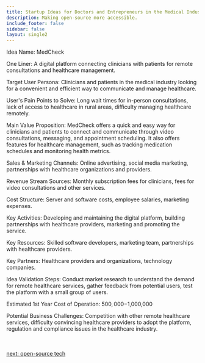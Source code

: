 ```yaml
---
title: Startup Ideas for Doctors and Entrepreneurs in the Medical Industry
description: Making open-source more accessible.
include_footer: false
sidebar: false
layout: single2
---
```


<p>
Idea Name: MedCheck

One Liner: A digital platform connecting clinicians with patients for remote consultations and healthcare management.

Target User Persona: Clinicians and patients in the medical industry looking for a convenient and efficient way to communicate and manage healthcare.

User's Pain Points to Solve: Long wait times for in-person consultations, lack of access to healthcare in rural areas, difficulty managing healthcare remotely.

Main Value Proposition: MedCheck offers a quick and easy way for clinicians and patients to connect and communicate through video consultations, messaging, and appointment scheduling. It also offers features for healthcare management, such as tracking medication schedules and monitoring health metrics.

Sales & Marketing Channels: Online advertising, social media marketing, partnerships with healthcare organizations and providers.

Revenue Stream Sources: Monthly subscription fees for clinicians, fees for video consultations and other services.

Cost Structure: Server and software costs, employee salaries, marketing expenses.

Key Activities: Developing and maintaining the digital platform, building partnerships with healthcare providers, marketing and promoting the service.

Key Resources: Skilled software developers, marketing team, partnerships with healthcare providers.

Key Partners: Healthcare providers and organizations, technology companies.

Idea Validation Steps: Conduct market research to understand the demand for remote healthcare services, gather feedback from potential users, test the platform with a small group of users.

Estimated 1st Year Cost of Operation: $500,000-$1,000,000

Potential Business Challenges: Competition with other remote healthcare services, difficulty convincing healthcare providers to adopt the platform, regulation and compliance issues in the healthcare industry.

<br>
<br>
<a href="https://workdojos.com/clinician/tech">next: open-source tech</a>
</p>